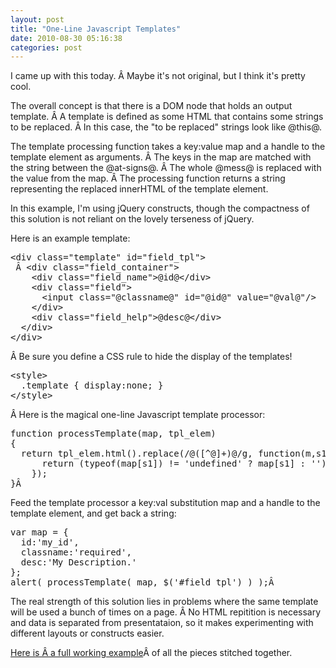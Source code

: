```yaml
---
layout: post
title: "One-Line Javascript Templates"
date: 2010-08-30 05:16:38
categories: post
---
```

I came up with this today. Â Maybe it's not original, but I think it's pretty cool.

The overall concept is that there is a DOM node that holds an output template. Â A template is defined as some HTML that contains some strings to be replaced. Â In this case, the "to be replaced" strings look like @this@.

The template processing function takes a key:value map and a handle to the template element as arguments. Â The keys in the map are matched with the string between the @at-signs@. Â The whole @mess@ is replaced with the value from the map. Â The processing function returns a string representing the replaced innerHTML of the template element.

In this example, I'm using jQuery constructs, though the compactness of this solution is not reliant on the lovely terseness of jQuery.

Here is an example template:
<pre>&lt;div class="template" id="field_tpl"&gt;
 Â &lt;div class="field_container"&gt;
    &lt;div class="field_name"&gt;@id@&lt;/div&gt;
    &lt;div class="field"&gt;
      &lt;input class="@classname@" id="@id@" value="@val@"/&gt;
    &lt;/div&gt;
    &lt;div class="field_help"&gt;@desc@&lt;/div&gt;
  &lt;/div&gt;
&lt;/div&gt;</pre>
Â Be sure you define a CSS rule to hide the display of the templates!
<pre>&lt;style&gt;
  .template { display:none; }
&lt;/style&gt;</pre>
Â Here is the magical one-line Javascript template processor:
<pre>function processTemplate(map, tpl_elem)
{
  return tpl_elem.html().replace(/@([^@]+)@/g, function(m,s1) {
      return (typeof(map[s1]) != 'undefined' ? map[s1] : '');
    });
}Â </pre>
Feed the template processor a key:val substitution map and a handle to the template element, and get back a string:
<pre>var map = {
  id:'my_id',
  classname:'required',
  desc:'My Description.'
};
alert( processTemplate( map, $('#field_tpl') ) );Â </pre>
The real strength of this solution lies in problems where the same template will be used a bunch of times on a page. Â No HTML repitition is necessary and data is separated from presentataion, so it makes experimenting with different layouts or constructs easier.

<a href="/static/template.html">Here is Â a full working example</a>Â of all the pieces stitched together.
